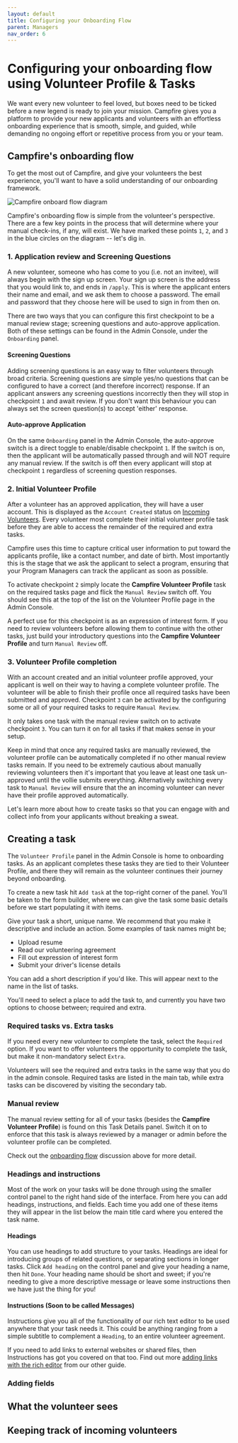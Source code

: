 ```yaml
---
layout: default
title: Configuring your Onboarding Flow
parent: Managers
nav_order: 6
---
```


# Configuring your onboarding flow using Volunteer Profile & Tasks

We want every new volunteer to feel loved, but boxes need to be ticked before a new legend is ready to join your mission. Campfire gives you a platform to provide your new applicants and volunteers with an effortless onboarding experience that is smooth, simple, and guided, while demanding no ongoing effort or repetitive process from you or your team.

## Campfire's onboarding flow

To get the most out of Campfire, and give your volunteers the best experience, you'll want to have a solid understanding of our onboarding framework.

![Campfire onboard flow diagram](assets/configuring-your-flow/onboarding-flow.png "Campfire onboard flow diagram")

Campfire's onboarding flow is simple from the volunteer's perspective. There are a few key points in the process that will determine where your manual check-ins, if any, will exist. We have marked these points `1`, `2`, and `3` in the blue circles on the diagram -- let's dig in.

### 1. Application review and Screening Questions

A new volunteer, someone who has come to you (i.e. not an invitee), will always begin with the sign up screen. Your sign up screen is the address that you would link to, and ends in `/apply`. This is where the applicant enters their name and email, and we ask them to choose a password. The email and password that they choose here will be used to sign in from then on.

There are two ways that you can configure this first checkpoint to be a manual review stage; screening questions and auto-approve application. Both of these settings can be found in the Admin Console, under the `Onboarding` panel.

#### Screening Questions

Adding screening questions is an easy way to filter volunteers through broad criteria. Screening questions are simple yes/no questions that can be configured to have a correct (and therefore incorrect) response. If an applicant answers any screening questions incorrectly then they will stop in checkpoint `1` and await review. If you don't want this behaviour you can always set the screen question(s) to accept 'either' response.

#### Auto-approve Application

On the same `Onboarding` panel in the Admin Console, the auto-approve switch is a direct toggle to enable/disable checkpoint `1`. If the switch is on, then the applicant will be automatically passed through and will NOT require any manual review. If the switch is off then every applicant will stop at checkpoint `1` regardless of screening question responses.

### 2. Initial Volunteer Profile

After a volunteer has an approved application, they will have a user account. This is displayed as the `Account Created` status on [Incoming Volunteers](). Every volunteer most complete their initial volunteer profile task before they are able to access the remainder of the required and extra tasks.

Campfire uses this time to capture critical user information to put toward the applicants profile, like a contact number, and date of birth. Most importantly this is the stage that we ask the applicant to select a program, ensuring that your Program Managers can track the applicant as soon as possible.

To activate checkpoint `2` simply locate the **Campfire Volunteer Profile** task on the required tasks page and flick the `Manual Review` switch off. You should see this at the top of the list on the Volunteer Profile page in the Admin Console.

A perfect use for this checkpoint is as an expression of interest form. If you need to review volunteers before allowing them to continue with the other tasks, just build your introductory questions into the **Campfire Volunteer Profile** and turn `Manual Review` off.

### 3. Volunteer Profile completion

With an account created and an initial volunteer profile approved, your applicant is well on their way to having a complete volunteer profile. The volunteer will be able to finish their profile once all required tasks have been submitted and approved. Checkpoint `3` can be activated by the configuring some or all of your required tasks to require `Manual Review`.

It only takes one task with the manual review switch on to activate checkpoint `3`. You can turn it on for all tasks if that makes sense in your setup.

Keep in mind that once any required tasks are manually reviewed, the volunteer profile can be automatically completed if no other manual review tasks remain. If you need to be extremely cautious about manually reviewing volunteers then it's important that you leave at least one task un-approved until the vollie submits everything. Alternatively switching every task to `Manual Review` will ensure that the an incoming volunteer can never have their profile approved automatically.

Let's learn more about how to create tasks so that you can engage with and collect info from your applicants without breaking a sweat.

## Creating a task

The `Volunteer Profile` panel in the Admin Console is home to onboarding tasks. As an applicant completes these tasks they are tied to their Volunteer Profile, and there they will remain as the volunteer continues their journey beyond onboarding.

To create a new task hit `Add task` at the top-right corner of the panel. You'll be taken to the form builder, where we can give the task some basic details before we start populating it with items.

Give your task a short, unique name. We recommend that you make it descriptive and include an action. Some examples of task names might be;

- Upload resume
- Read our volunteering agreement
- Fill out expression of interest form
- Submit your driver's license details

You can add a short description if you'd like. This will appear next to the name in the list of tasks.

You'll need to select a place to add the task to, and currently you have two options to choose between; required and extra.

### Required tasks vs. Extra tasks

If you need every new volunteer to complete the task, select the `Required` option. If you want to offer volunteers the opportunity to complete the task, but make it non-mandatory select `Extra`.

Volunteers will see the required and extra tasks in the same way that you do in the admin console. Required tasks are listed in the main tab, while extra tasks can be discovered by visiting the secondary tab.

### Manual review

The manual review setting for all of your tasks (besides the **Campfire Volunteer Profile**) is found on this Task Details panel. Switch it on to enforce that this task is always reviewed by a manager or admin before the volunteer profile can be completed.

Check out the [onboarding flow](#campfires-onboarding-flow) discussion above for more detail.

### Headings and instructions

Most of the work on your tasks will be done through using the smaller control panel to the right hand side of the interface. From here you can add headings, instructions, and fields. Each time you add one of these items they will appear in the list below the main title card where you entered the task name.

#### Headings

You can use headings to add structure to your tasks. Headings are ideal for introducing groups of related questions, or separating sections in longer tasks. Click `Add heading` on the control panel and give your heading a name, then hit `Done`. Your heading name should be short and sweet; if you're needing to give a more descriptive message or leave some instructions then we have just the thing for you!

#### Instructions (Soon to be called Messages)

Instructions give you all of the functionality of our rich text editor to be used anywhere that your task needs it. This could be anything ranging from a simple subtitle to complement a `Heading`, to an entire volunteer agreement.

If you need to add links to external websites or shared files, then Instructions has got you covered on that too. Find out more [adding links with the rich editor](https://guide.campfireapp.org/docs/managers/uploading-content-with-resources/#adding-links-using-the-text-editor) from our other guide.

### Adding fields

<!-- Talk briefly about each field type
Optional vs. required fields (note about data integrity)
Recommendations on multi-select vs. checklist vs. dropdown
Aside about attachments
Examples for `If yes then` style questions -->

## What the volunteer sees

<!-- Side by side comparison of required tasks cakes -->

## Keeping track of incoming volunteers

<!-- Link to a new incoming volunteers page -->
